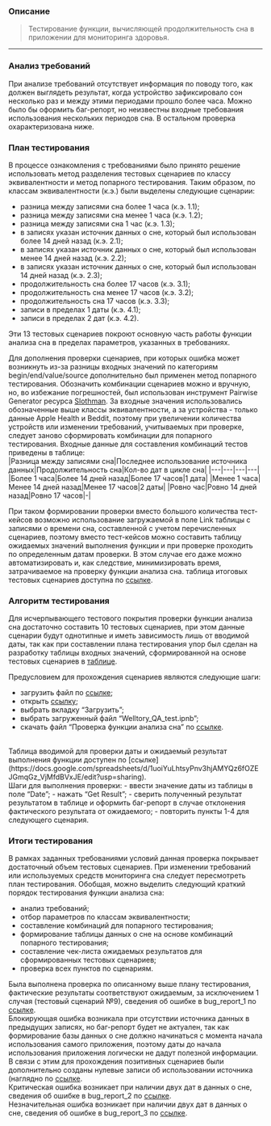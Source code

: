 ### Описание
> Тестирование функции, вычисляющей продолжительность сна в приложении для мониторинга здоровья.
---
### Анализ требований
При анализе требований отсутствует информация по поводу того, как должен выглядеть результат, когда устройство зафиксировало сон несколько раз и между этими периодами прошло более часа. Можно было бы оформить баг-репорт, но неизвестны входные требования использования нескольких периодов сна. В остальном проверка охарактеризована ниже.

### План тестирования
В процессе ознакомления с требованиями было принято решение использовать метод разделения тестовых сценариев по классу эквивалентности и метод попарного тестирования. Таким образом, по классам эквивалентности (к.э.) были выделены следующие сценарии:
- разница между записями сна более 1 часа (к.э. 1.1);
- разница между записями сна менее 1 часа (к.э. 1.2);
- разница между записями сна 1 час (к.э. 1.3);
- в записях указан источник данных о сне, который был использован более 14 дней назад (к.э. 2.1);
- в записях указан источник данных о сне, который был использован менее 14 дней назад (к.э. 2.2);
- в записях указан источник данных о сне, который был использован 14 дней назад (к.э. 2.3);
- продолжительность сна более 17 часов (к.э. 3.1);
- продолжительность сна менее 17 часов (к.э. 3.2);
- продолжительность сна 17 часов (к.э. 3.3);
- записи в пределах 1 даты (к.э. 4.1);
- записи в пределах 2 дат (к.э. 4.2).
	
Эти 13 тестовых сценариев покроют основную часть работы функции анализа сна в пределах параметров, указанных в требованиях.

Для дополнения проверки сценариев, при которых ошибка может возникнуть из-за разницы входных значений по категориям begin/end/value/source дополнительно был применен метод попарного тестирования. Обозначить комбинации сценариев можно и вручную, но, во избежание погрешностей, был использован инструмент Pairwise Generator ресурса [Slothman](https://slothman.dev/pairwise-generator/). За входные значения использовались обозначенные выше классы эквивалентности, а за устройства - только данные Apple Health и Beddit, поэтому при увеличении количества устройств или изменении требований, учитываемых при проверке, следует заново сформировать комбинации для попарного тестирования. Входные данные для составления комбинаций тестов приведены в таблице: </br>
|Разница между записями сна|Последнее использование источника данных|Продолжительность сна|Кол-во дат в цикле сна|
|---|---|---|---|
|Более 1 часа|Более 14 дней назад|Более 17 часов|1 дата|
|Менее 1 часа|Менее 14 дней назад|Менее 17 часов|2 даты|
|Ровно час|Ровно 14 дней назад|Ровно 17 часов|-|


При таком формировании проверки вместо большого количества тест-кейсов возможно использование загружаемой в поле Link таблицы с записями о времени сна, составленной с учетом перечисленных сценариев, поэтому вместо тест-кейсов можно составить таблицу ожидаемых значений выполнения функции и при проверке проходить по определенным датам проверки. В этом случае его даже можно автоматизировать и, как следствие, минимизировать время, затрачиваемое на проверку функции анализа сна. таблица итоговых тестовых сценариев доступна по [ссылке](https://docs.google.com/spreadsheets/d/1uoiYuLhtsyPnv3hjAMYQz6fOZEJGmqGz_VjMfdBVxJE/edit#gid=0).

### Алгоритм тестирования
Для исчерпывающего тестового покрытия проверки функции анализа сна достаточно составить 10 тестовых сценариев, при этом данные сценарии будут однотипные и иметь зависимость лишь от вводимой даты, так как при составлении плана тестирования упор был сделан на разработку таблицы входных значений,  сформированной на основе тестовых сценариев в [таблице](https://docs.google.com/spreadsheets/d/1uoiYuLhtsyPnv3hjAMYQz6fOZEJGmqGz_VjMfdBVxJE/edit?usp=sharing).
	
Предусловием для прохождения сценариев являются следующие шаги:
- загрузить файл по [ссылке](https://www.dropbox.com/s/mmcqo10k6whhtef/Welltory_QA_test.ipynb?dl=0);
- открыть [ссылку](https://colab.research.google.com/);
- выбрать вкладку “Загрузить”;
- выбрать загруженный файл “Welltory_QA_test.ipnb”;
- скачать файл “Проверка функции анализа сна”  по [ссылке](https://docs.google.com/spreadsheets/d/1OCqHS_3V8NrL0InmuJwI5iZNZuefDYW5KyGE63CcZuc/edit?usp=sharing).
</br>
Таблица вводимой для проверки даты и ожидаемый результат выполнения функции доступен по [ссылке](https://docs.google.com/spreadsheets/d/1uoiYuLhtsyPnv3hjAMYQz6fOZEJGmqGz_VjMfdBVxJE/edit?usp=sharing).
</br>
Шаги для выполнения проверки:
- ввести значение даты из таблицы в поле “Date”;
- нажать “Get Result”;
- сверить полученный результат результатом в таблице и оформить баг-репорт в случае отклонения фактического результата от ожидаемого;
- повторить пункты 1-4 для следующего сценария.

### Итоги тестирования
В рамках заданных требованиями условий данная проверка покрывает достаточный объем тестовых сценариев. 
При изменении требований или используемых средств мониторинга сна следует пересмотреть план тестирования.
Обобщая, можно выделить следующий краткий порядок тестирования функции анализа сна:
- анализ требований;
- отбор параметров по классам эквивалентности;
- составление комбинаций для попарного тестирования;
- формирование таблицы данных о сне на основе комбинаций попарного тестирования;
- составление чек-листа ожидаемых результатов для сформированных тестовых сценариев;
- проверка всех пунктов по сценариям.

Была выполнена проверка по описанному выше плану тестирования, фактические результаты соответствуют ожидаемым, за исключением 1 случая (тестовый сценарий №9), сведения об ошибке в bug_report_1 по [ссылке](https://docs.google.com/spreadsheets/d/1XHViJFz7W1MCVAGegx8Hy004AM46BhAUisDun0GOP1E/edit?usp=sharing).
</br>
Блокирующая ошибка возникала при отсутствии источника данных в предыдущих записях, но баг-репорт будет не актуален, так как формирование базы данных о сне должно начинаться с момента начала использования самого приложения, поэтому даты до начала использования приложения логически не дадут полезной информации. В связи с этим для прохождения позитивных сценариев были дополнительно созданы нулевые записи об использовании источника (наглядно по [ссылке](https://docs.google.com/spreadsheets/d/1OCqHS_3V8NrL0InmuJwI5iZNZuefDYW5KyGE63CcZuc/edit?usp=sharing).
</br>
Критическая ошибка возникает при наличии двух дат в данных о сне, сведения об ошибке в bug_report_2 по [ссылке](https://docs.google.com/spreadsheets/d/1XHViJFz7W1MCVAGegx8Hy004AM46BhAUisDun0GOP1E/edit?usp=sharing).
</br>
Незначительная ошибка возникает при наличии двух дат в данных о сне, сведения об ошибке в bug_report_3 по [ссылке](https://docs.google.com/spreadsheets/d/1XHViJFz7W1MCVAGegx8Hy004AM46BhAUisDun0GOP1E/edit?usp=sharing).





